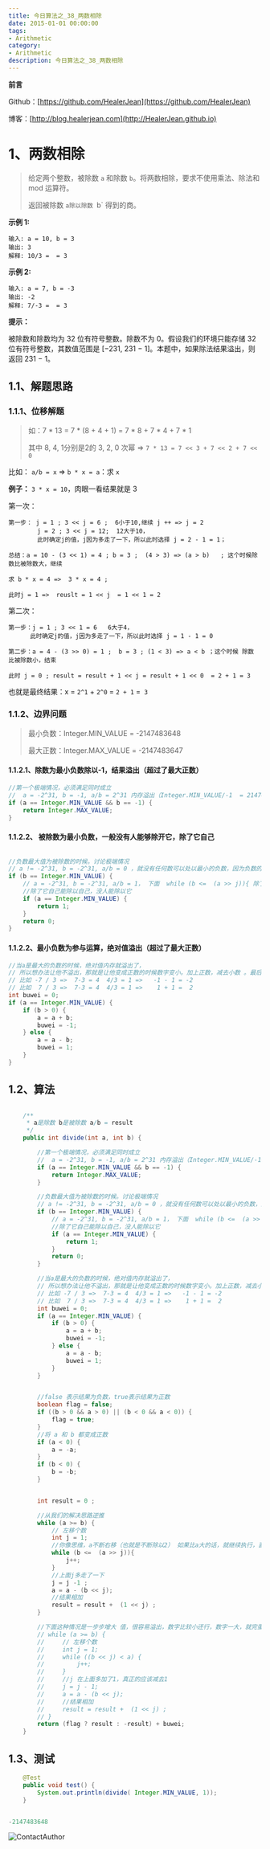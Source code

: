 ```yaml
---
title: 今日算法之_38_两数相除
date: 2015-01-01 00:00:00
tags: 
- Arithmetic
category: 
- Arithmetic
description: 今日算法之_38_两数相除
---
```


**前言**     

 Github：[https://github.com/HealerJean](https://github.com/HealerJean)         

 博客：[http://blog.healerjean.com](http://HealerJean.github.io)           



# 1、两数相除
> 给定两个整数，被除数 `a` 和除数 `b`。将两数相除，要求不使用乘法、除法和 mod 运算符。
>
> 返回被除数 `a除以除数 `b` 得到的商。



**示例 1:**

```
输入: a = 10, b = 3
输出: 3
解释: 10/3 =  = 3
```

**示例 2:**

```
输入: a = 7, b = -3
输出: -2
解释: 7/-3 =  = 3
```

 

**提示：**

被除数和除数均为 32 位有符号整数。除数不为 0。假设我们的环境只能存储 32 位有符号整数，其数值范围是 [−231,  231 − 1]。本题中，如果除法结果溢出，则返回 231 − 1。   



## 1.1、解题思路    

### 1.1.1、位移解题  

> 如：7 * 13 = 7	 *	 (8 + 4 + 1) = 	7 * 8 +	7 * 4 + 	7 * 1   
>
> 其中 8, 4, 1分别是2的 3, 2, 0 次幂 => `7 * 13 = 7 << 3 + 7 << 2 + 7 << 0 `        



比如： `a/b = x`   =>  `b * x = a`：求 `x`   

**例子：** `3 * x = 10`，肉眼一看结果就是 3     

第一次：      

```
第一步： j = 1 ; 3 << j = 6 ;  6小于10,继续 j ++ => j = 2
		j = 2 ;	3 << j = 12;  12大于10，
		此时确定j的值，j因为多走了一下，所以此时选择 j = 2 - 1 = 1；   

总结：a = 10 - (3 << 1) = 4 ; b = 3 ;  (4 > 3) => (a > b)   ; 这个时候除数比被除数大，继续 

求 b * x = 4 =>  3 * x = 4 ;   

此时j = 1 =>  reuslt = 1 << j  = 1 << 1 = 2 
```

第二次：

```
第一步：j = 1 ; 3 << 1 = 6   6大于4，
	  此时确定j的值，j因为多走了一下，所以此时选择 j = 1 - 1 = 0    

第二步：a = 4 - (3 >> 0) = 1 ;  b = 3 ; (1 < 3) => a < b ；这个时候 除数 比被除数小，结束    

此时 j = 0 ; result = result + 1 << j = result + 1 << 0  = 2 + 1 = 3
```



也就是最终结果：x = `2^1` + `2^0` = `2 + 1` =` 3`



### 1.1.2、边界问题 

>  最小负数：Integer.MIN_VALUE =  -2147483648   
>
>  最大正数：Integer.MAX_VALUE =  -2147483647

#### 1.1.2.1、除数为最小负数除以-1，结果溢出（超过了最大正数）

```java
//第一个极端情况，必须满足同时成立
//  a = -2^31, b = -1, a/b = 2^31 内存溢出（Integer.MIN_VALUE/-1  = 2147483648 内存溢出），返回 Integer.MAX_VALUE
if (a == Integer.MIN_VALUE && b == -1) {
    return Integer.MAX_VALUE;
}
```

#### 1.1.2.2、 被除数为最小负数，一般没有人能够除开它，除了它自己  

```java

//负数最大值为被除数的时候。讨论极端情况
// a != -2^31, b = -2^31, a/b = 0 ，就没有任何数可以处以最小的负数，因为负数的绝对值太大了，所以返回 0
if (b == Integer.MIN_VALUE) {
    // a = -2^31, b = -2^31, a/b = 1， 下面  while (b <=  (a >> j)){ 除了
    //除了它自己能除以自己，没人能除以它
    if (a == Integer.MIN_VALUE) {
        return 1;
    }
    return 0;
}
```

#### 1.1.2.2、最小负数为参与运算，绝对值溢出（超过了最大正数）

```java
//当a是最大的负数的时候，绝对值内存就溢出了，
// 所以想办法让他不溢出，那就是让他变成正数的时候数字变小。加上正数，减去小数 。最后结果计算完事了，在加或者减回来
// 比如 -7 / 3 =>  7-3 = 4  4/3 = 1 =>   -1 - 1 = -2
// 比如  7 / 3 =>  7-3 = 4  4/3 = 1 =>    1 + 1 =  2
int buwei = 0;
if (a == Integer.MIN_VALUE) {
    if (b > 0) {
        a = a + b;
        buwei = -1;
    } else {
        a = a - b;
        buwei = 1;
    }
}

```





## 1.2、算法

```java

    /**
     * a是除数 b是被除数 a/b = result
     */
    public int divide(int a, int b) {

        //第一个极端情况，必须满足同时成立
        //  a = -2^31, b = -1, a/b = 2^31 内存溢出（Integer.MIN_VALUE/-1  = 2147483648 内存溢出），返回 Integer.MAX_VALUE
        if (a == Integer.MIN_VALUE && b == -1) {
            return Integer.MAX_VALUE;
        }

        //负数最大值为被除数的时候。讨论极端情况
        // a != -2^31, b = -2^31, a/b = 0 ，就没有任何数可以处以最小的负数，因为负数的绝对值太大了，所以返回 0
        if (b == Integer.MIN_VALUE) {
            // a = -2^31, b = -2^31, a/b = 1， 下面  while (b <=  (a >> j)){ 除了
            //除了它自己能除以自己，没人能除以它
            if (a == Integer.MIN_VALUE) {
                return 1;
            }
            return 0;
        }

        //当a是最大的负数的时候，绝对值内存就溢出了，
        // 所以想办法让他不溢出，那就是让他变成正数的时候数字变小。加上正数，减去小数 。最后结果计算完事了，在加或者减回来
        // 比如 -7 / 3 =>  7-3 = 4  4/3 = 1 =>   -1 - 1 = -2
        // 比如  7 / 3 =>  7-3 = 4  4/3 = 1 =>    1 + 1 =  2
        int buwei = 0;
        if (a == Integer.MIN_VALUE) {
            if (b > 0) {
                a = a + b;
                buwei = -1;
            } else {
                a = a - b;
                buwei = 1;
            }
        }


        //false 表示结果为负数，true表示结果为正数
        boolean flag = false;
        if ((b > 0 && a > 0) || (b < 0 && a < 0)) {
            flag = true;
        }
        //将 a 和 b 都变成正数
        if (a < 0) {
            a = -a;
        }
        if (b < 0) {
            b = -b;
        }


        int result = 0 ;

        //从我们的解决思路逆推
        while (a >= b) {
            // 左移个数
            int j = 1;
            //你像思维，a不断右移（也就是不断除以2） 如果比a大的话，就继续执行，直到比b小
            while (b <=  (a >> j)){
                j++;
            }
            //上面j多走了一下
            j = j -1 ;
            a = a - (b << j);
            //结果相加
            result = result +  (1 << j) ;
        }

        //下面这种情况是一步步增大 值，很容易溢出，数字比较小还行，数字一大，就完蛋了
        // while (a >= b) {
        //     // 左移个数
        //     int j = 1;
        //     while ((b << j) < a) {
        //         j++;
        //     }
        //     //j 在上面多加了1，真正的应该减去1
        //     j = j - 1;
        //     a = a - (b << j);
        //     //结果相加
        //     result = result +  (1 << j) ;
        // }
        return (flag ? result : -result) + buwei;
    }

```




## 1.3、测试 

```java
    @Test
    public void test() {
        System.out.println(divide( Integer.MIN_VALUE, 1));
    }


-2147483648
```





![ContactAuthor](https://raw.githubusercontent.com/HealerJean/HealerJean.github.io/master/assets/img/artical_bottom.jpg)



<link rel="stylesheet" href="https://unpkg.com/gitalk/dist/gitalk.css">

<script src="https://unpkg.com/gitalk@latest/dist/gitalk.min.js"></script> 
<div id="gitalk-container"></div>    
 <script type="text/javascript">
    var gitalk = new Gitalk({
		clientID: `1d164cd85549874d0e3a`,
		clientSecret: `527c3d223d1e6608953e835b547061037d140355`,
		repo: `HealerJean.github.io`,
		owner: 'HealerJean',
		admin: ['HealerJean'],
		id: '4PjruR1N6hvYT5dV',
    });
    gitalk.render('gitalk-container');
</script> 
